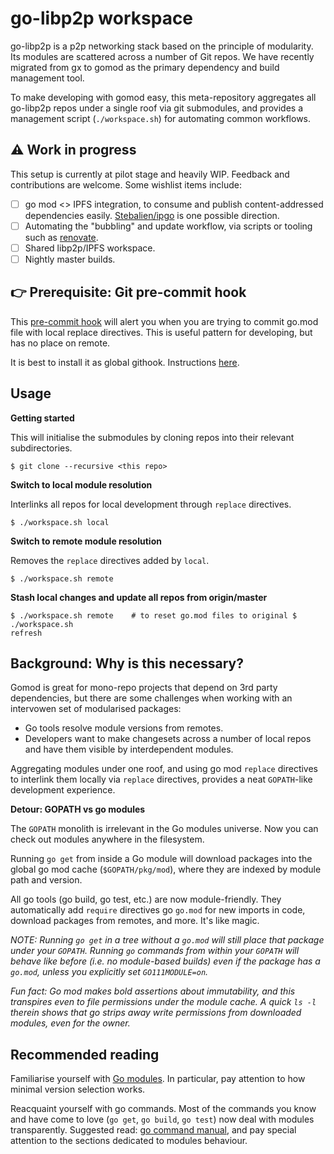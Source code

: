 # go-libp2p workspace

go-libp2p is a p2p networking stack based on the principle of modularity. Its
modules are scattered across a number of Git repos. We have recently migrated
from gx to gomod as the primary dependency and build management tool.

To make developing with gomod easy, this meta-repository aggregates all
go-libp2p repos under a single roof via git submodules, and provides a
management script (`./workspace.sh`) for automating common workflows.

## ⚠️ Work in progress

This setup is currently at pilot stage and heavily WIP. Feedback and
contributions are welcome. Some wishlist items include:

- [ ] go mod <> IPFS integration, to consume and publish content-addressed
  dependencies easily. [Stebalien/ipgo](https://github.com/Stebalien/ipgo) is
  one possible direction.
- [ ] Automating the "bubbling" and update workflow, via scripts or tooling
  such as [renovate](https://renovatebot.com).
- [ ] Shared libp2p/IPFS workspace.
- [ ] Nightly master builds.

## 👉 Prerequisite: Git pre-commit hook

This [pre-commit
hook](https://gist.github.com/Kubuxu/3fc5639db27f4b072b33a84b51048ff8) will
alert you when you are trying to commit go.mod file with local replace
directives. This is useful pattern for developing, but has no place on remote.

It is best to install it as global githook. Instructions
[here](https://stackoverflow.com/questions/1977610/change-default-git-hooks/37293001#37293001).
 
## Usage

**Getting started**

This will initialise the submodules by cloning repos into their relevant
subdirectories.

```
$ git clone --recursive <this repo>
```

**Switch to local module resolution**

Interlinks all repos for local development through `replace` directives.

```
$ ./workspace.sh local
```

**Switch to remote module resolution**

Removes the `replace` directives added by `local`.

```
$ ./workspace.sh remote
```

**Stash local changes and update all repos from origin/master**

```
$ ./workspace.sh remote    # to reset go.mod files to original $ ./workspace.sh
refresh
```

## Background: Why is this necessary?

Gomod is great for mono-repo projects that depend on 3rd party dependencies,
but there are some challenges when working with an intervowen set of
modularised packages:

* Go tools resolve module versions from remotes.
* Developers want to make changesets across a number of local repos and have
  them visible by interdependent modules.

Aggregating modules under one roof, and using go mod `replace` directives to
interlink them locally via `replace` directives, provides a neat `GOPATH`-like
development experience.

**Detour: GOPATH vs go modules**

The `GOPATH` monolith is irrelevant in the Go modules universe. Now you can
check out modules anywhere in the filesystem.

Running `go get` from inside a Go module will download packages into the global
go mod cache (`$GOPATH/pkg/mod`), where they are indexed by module path and
version.

All go tools (go build, go test, etc.) are now module-friendly. They
automatically add `require` directives go `go.mod` for new imports in code,
download packages from remotes, and more. It's like magic.

_NOTE: Running `go get` in a tree without a `go.mod` will still place that
package under your `GOPATH`. Running `go` commands from within your `GOPATH`
will behave like before (i.e. no module-based builds) even if the package has a
`go.mod`, unless you explicitly set `GO111MODULE=on`._

_Fun fact: Go mod makes bold assertions about immutability, and this transpires
even to file permissions under the module cache. A quick `ls -l` therein shows
that go strips away write permissions from downloaded modules, even for the
owner._

## Recommended reading

Familiarise yourself with [Go
modules](https://github.com/golang/go/wiki/Modules). In particular, pay
attention to how minimal version selection works.

Reacquaint yourself with go commands. Most of the commands you know and have
come to love (`go get`, `go build`, `go test`) now deal with modules
transparently. Suggested read: [go command manual](https://golang.org/cmd/go/),
and pay special attention to the sections dedicated to modules behaviour.
